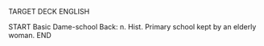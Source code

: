 TARGET DECK
ENGLISH

START
Basic
Dame-school
Back: n. Hist. Primary school kept by an elderly woman.
END
